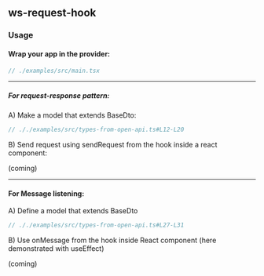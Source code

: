 ## ws-request-hook

### Usage

#### Wrap your app in the provider:

```ts
// ./examples/src/main.tsx

```
____

##### For request-response pattern:

A) Make a model that extends BaseDto:

```ts
// ././examples/src/types-from-open-api.ts#L12-L20

```

B) Send request using sendRequest from the hook inside a react component:

(coming)

____
#### For Message listening:

A) Define a model that extends BaseDto

```ts
// ././examples/src/types-from-open-api.ts#L27-L31

```


B) Use onMessage from the hook inside React component (here demonstrated with useEffect)

(coming)